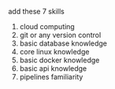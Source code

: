 add these 7 skills 

1. cloud computing 
2. git or any version control 
3. basic database knowledge
4. core linux knowledge
5. basic docker knowledge
6. basic api knowledge
7. pipelines familiarity 